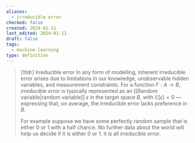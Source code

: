 ```yaml
---
aliases:
  - irreducible error
checked: false
created: 2024-01-11
last_edited: 2024-01-11
draft: false
tags:
  - machine-learning
type: definition
---
```

>[!tldr] Irreducible error
>In any form of modelling, inherent irreducible error arises due to limitations in our knowledge, unobservable hidden variables, and measurement constraints. For a function  $F: A \rightarrow B$, *irreducible error* is typically represented as an  [[Random variable|random variable]] $\epsilon$ in the target space $B$, with $\mathbb{E}[\epsilon] = 0$ —expressing that, on average, the irreducible error lacks preference in $B$.
>
>For example suppose we have some perfectly random sample that is either 0 or 1 with a half chance. No further data about the world will help us decide if it is either 0 or 1, it is all *irreducible error*.



